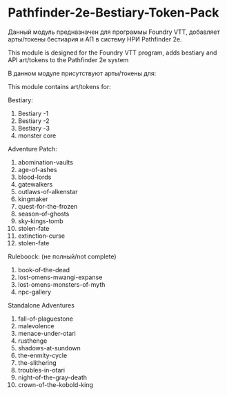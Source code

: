 # Pathfinder-2e-Bestiary-Token-Pack
Данный модуль предназначен для программы Foundry VTT, добавляет арты/токены бестиария и АП в систему НРИ Pathfinder 2e.

This module is designed for the Foundry VTT program, adds bestiary and API art/tokens to the Pathfinder 2e system

В данном модуле присутствуют арты/токены для:

This module contains art/tokens for:

Bestiary:

1.	Bestiary -1
2.	Bestiary -2
3.	Bestiary -3
4.	monster core

Adventure Patch:

1.	abomination-vaults
2.	age-of-ashes
3.	blood-lords
4.	gatewalkers
5.	outlaws-of-alkenstar
6.	kingmaker
7.	quest-for-the-frozen
8.	season-of-ghosts
9.	sky-kings-tomb
10.	stolen-fate
11.	extinction-curse
12.	stolen-fate

Ruleboock: (не полный/not complete)

1.	book-of-the-dead 
2.	lost-omens-mwangi-expanse
3.	lost-omens-monsters-of-myth
4.	npc-gallery

Standalone Adventures

1.	fall-of-plaguestone
2.	malevolence
3.	menace-under-otari
4.	rusthenge
5.	shadows-at-sundown
6.	the-enmity-cycle
7.	the-slithering
8.	troubles-in-otari
9.	night-of-the-gray-death
10.	crown-of-the-kobold-king

